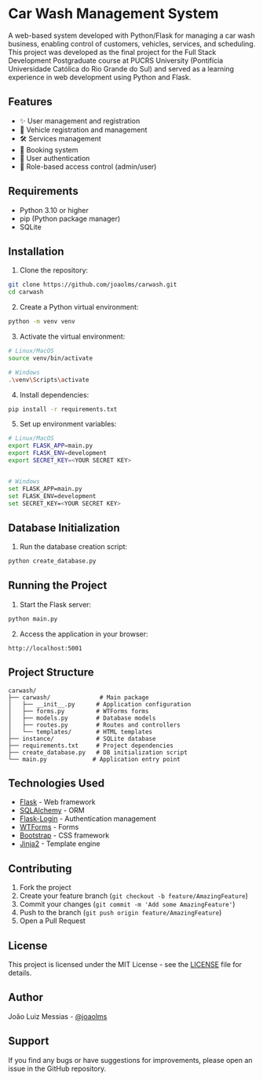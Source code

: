 # Car Wash Management System

A web-based system developed with Python/Flask for managing a car wash business, enabling control of customers, vehicles, services, and scheduling. This project was developed as the final project for the Full Stack Development Postgraduate course at PUCRS University (Pontifícia Universidade Católica do Rio Grande do Sul) and served as a learning experience in web development using Python and Flask.

## Features

- ✨ User management and registration
- 🚗 Vehicle registration and management
- 🛠️ Services management
- 📅 Booking system
- 🔐 User authentication
- 👥 Role-based access control (admin/user)

## Requirements

- Python 3.10 or higher
- pip (Python package manager)
- SQLite

## Installation

1. Clone the repository:
```bash
git clone https://github.com/joaolms/carwash.git
cd carwash
```

2. Create a Python virtual environment:
```bash
python -m venv venv
```

3. Activate the virtual environment:
```bash
# Linux/MacOS
source venv/bin/activate

# Windows
.\venv\Scripts\activate
```

4. Install dependencies:
```bash
pip install -r requirements.txt
```

5. Set up environment variables:
```bash
# Linux/MacOS
export FLASK_APP=main.py
export FLASK_ENV=development
export SECRET_KEY=<YOUR SECRET KEY>


# Windows
set FLASK_APP=main.py
set FLASK_ENV=development
set SECRET_KEY=<YOUR SECRET KEY>
```

## Database Initialization

1. Run the database creation script:
```bash
python create_database.py
```

## Running the Project

1. Start the Flask server:
```bash
python main.py
```

2. Access the application in your browser:
```
http://localhost:5001
```

## Project Structure

```
carwash/
├── carwash/              # Main package
│   ├── __init__.py      # Application configuration
│   ├── forms.py         # WTForms forms
│   ├── models.py        # Database models
│   ├── routes.py        # Routes and controllers
│   └── templates/       # HTML templates
├── instance/            # SQLite database
├── requirements.txt     # Project dependencies
├── create_database.py   # DB initialization script
└── main.py             # Application entry point
```

## Technologies Used

- [Flask](https://flask.palletsprojects.com/) - Web framework
- [SQLAlchemy](https://www.sqlalchemy.org/) - ORM
- [Flask-Login](https://flask-login.readthedocs.io/) - Authentication management
- [WTForms](https://wtforms.readthedocs.io/) - Forms
- [Bootstrap](https://getbootstrap.com/) - CSS framework
- [Jinja2](https://jinja.palletsprojects.com/) - Template engine

## Contributing

1. Fork the project
2. Create your feature branch (`git checkout -b feature/AmazingFeature`)
3. Commit your changes (`git commit -m 'Add some AmazingFeature'`)
4. Push to the branch (`git push origin feature/AmazingFeature`)
5. Open a Pull Request

## License

This project is licensed under the MIT License - see the [LICENSE](LICENSE) file for details.

## Author

João Luiz Messias - [@joaolms](https://github.com/joaolms)

## Support

If you find any bugs or have suggestions for improvements, please open an issue in the GitHub repository.